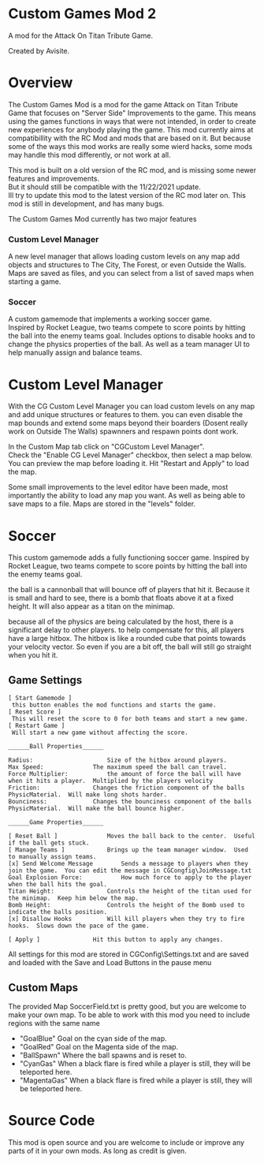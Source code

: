 
# Custom Games Mod 2
A mod for the Attack On Titan Tribute Game.

Created by Avisite.

# Overview
The Custom Games Mod is a mod for the game Attack on Titan Tribute Game that focuses on "Server Side" Improvements to the game.
This means using the games functions in ways that were not intended, in order to create new experiences for anybody playing the game.
This mod currently aims at compatibillity with the RC Mod and mods that are based on it.  But because some of the ways this mod 
works are really some wierd hacks, some mods may handle this mod differently, or not work at all.

This mod is built on a old version of the RC mod, and is missing some newer features and improvements.  
But it should still be compatible with the 11/22/2021 update.  
Ill try to update this mod to the latest version of the RC mod later on.
This mod is still in development, and has many bugs.

The Custom Games Mod currently has two major features

### Custom Level Manager
A new level manager that allows loading custom levels on any map
add objects and structures to The City, The Forest, or even Outside the Walls.
Maps are saved as files, and you can select from a list of saved maps when starting a game.

### Soccer
A custom gamemode that implements a working soccer game.  
Inspired by Rocket League, two teams compete to score points by hitting the ball into the enemy teams goal.
Includes options to disable hooks and to change the physics properties of the ball.
As well as a team manager UI to help manually assign and balance teams.

# Custom Level Manager
With the CG Custom Level Manager you can load custom levels on any map and add unique structures or features to them.
you can even disable the map bounds and extend some maps beyond their boarders (Dosent really work on Outside The Walls)
spawnners and respawn points dont work.

In the Custom Map tab click on "CGCustom Level Manager".  
Check the "Enable CG Level Manager" checkbox, then select a map below.  You can preview the map before loading it.
Hit "Restart and Apply" to load the map.

Some small improvements to the level editor have been made, most importantly the ability to load any map you want.
As well as being able to save maps to a file.  Maps are stored in the "levels" folder.
# Soccer
This custom gamemode adds a fully functioning soccer game.
Inspired by Rocket League, two teams compete to score points by hitting the ball into the enemy teams goal.

the ball is a cannonball that will bounce off of players that hit it. 
Because it is small and hard to see, there is a bomb that floats above it at a fixed height.
It will also appear as a titan on the minimap.

because all of the physics are being calculated by the host, there is a significant delay to other players.
to help compensate for this, all players have a large hitbox.  The hitbox is like a rounded cube that points towards
your velocity vector.  So even if you are a bit off, the ball will still go straight when you hit it.

## Game Settings
```
[ Start Gamemode ]
 this button enables the mod functions and starts the game.
[ Reset Score ]
 This will reset the score to 0 for both teams and start a new game.
[ Restart Game ]
 Will start a new game without affecting the score.

______Ball Properties______

Radius:				        Size of the hitbox around players.
Max Speed:				The maximum speed the ball can travel.
Force Multiplier:			the amount of force the ball will have when it hits a player.  Multiplied by the players velocity
Friction:				Changes the friction component of the balls PhysicMaterial.  Will make long shots harder.
Bounciness:				Changes the bounciness component of the balls PhysicMaterial.  Will make the ball bounce higher.

______Game Properties______

[ Reset Ball ]				Moves the ball back to the center.  Useful if the ball gets stuck.
[ Manage Teams ]			Brings up the team manager window.  Used to manually assign teams.
[x] Send Welcome Message		Sends a message to players when they join the game.  You can edit the message in CGCongfig\JoinMessage.txt
Goal Explosion Force:			How much force to apply to the player when the ball hits the goal.
Titan Height:				Controls the height of the titan used for the minimap.  Keep him below the map.
Bomb Height:				Controls the height of the Bomb used to indicate the balls position.
[x] Disallow Hooks			Will kill players when they try to fire hooks.  Slows down the pace of the game.

[ Apply ]				Hit this button to apply any changes.
```
All settings for this mod are stored in CGConfig\Settings.txt and are saved and loaded with the Save and Load Buttons in the pause menu
## Custom Maps
The provided Map SoccerField.txt is pretty good, but you are welcome to make your own map.
To be able to work with this mod you need to include regions with the same name
 - "GoalBlue"			Goal on the cyan side of the map.
 - "GoalRed"			Goal on the Magenta side of the map.
 - "BallSpawn"			Where the ball spawns and is reset to.
 - "CyanGas"			When a black flare is fired while a player is still, they will be teleported here.
 - "MagentaGas"		When a black flare is fired while a player is still, they will be teleported here.


# Source Code

This mod is open source and you are welcome to include or improve any parts of it in your own mods.
As long as credit is given.

